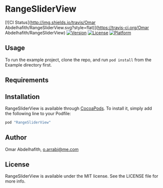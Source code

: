 # RangeSliderView

[![CI Status](http://img.shields.io/travis/Omar Abdelhafith/RangeSliderView.svg?style=flat)](https://travis-ci.org/Omar Abdelhafith/RangeSliderView)
[![Version](https://img.shields.io/cocoapods/v/RangeSliderView.svg?style=flat)](http://cocoapods.org/pods/RangeSliderView)
[![License](https://img.shields.io/cocoapods/l/RangeSliderView.svg?style=flat)](http://cocoapods.org/pods/RangeSliderView)
[![Platform](https://img.shields.io/cocoapods/p/RangeSliderView.svg?style=flat)](http://cocoapods.org/pods/RangeSliderView)

## Usage

To run the example project, clone the repo, and run `pod install` from the Example directory first.

## Requirements

## Installation

RangeSliderView is available through [CocoaPods](http://cocoapods.org). To install
it, simply add the following line to your Podfile:

```ruby
pod "RangeSliderView"
```

## Author

Omar Abdelhafith, o.arrabi@me.com

## License

RangeSliderView is available under the MIT license. See the LICENSE file for more info.
